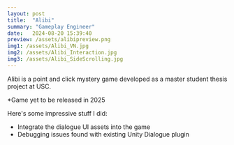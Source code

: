 ```yaml
---
layout: post
title:  "Alibi"
summary: "Gameplay Engineer"
date:   2024-08-20 15:39:40
preview: /assets/alibipreview.png
img1: /assets/Alibi_VN.jpg
img2: /assets/Alibi_Interaction.jpg
img3: /assets/Alibi_SideScrolling.jpg
---
```

Alibi is a point and click mystery game developed as a master student thesis project at USC.

*Game yet to be released in 2025

Here's some impressive stuff I did:
* Integrate the dialogue UI assets into the game
* Debugging issues found with existing Unity Dialogue plugin
